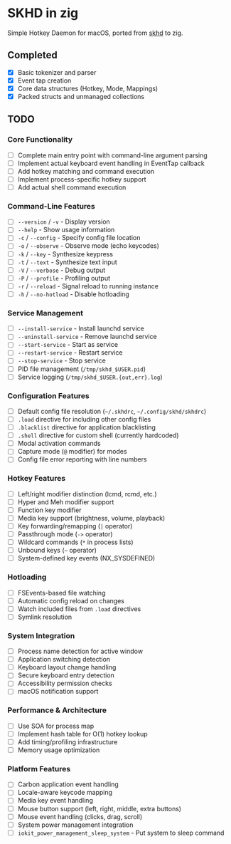 # SKHD in zig

Simple Hotkey Daemon for macOS, ported from [skhd](https://github.com/koekeishiya/skhd) to zig.

## Completed
- [x] Basic tokenizer and parser
- [x] Event tap creation
- [x] Core data structures (Hotkey, Mode, Mappings)
- [x] Packed structs and unmanaged collections

## TODO

### Core Functionality
- [ ] Complete main entry point with command-line argument parsing
- [ ] Implement actual keyboard event handling in EventTap callback
- [ ] Add hotkey matching and command execution
- [ ] Implement process-specific hotkey support
- [ ] Add actual shell command execution

### Command-Line Features
- [ ] `--version` / `-v` - Display version
- [ ] `--help` - Show usage information
- [ ] `-c` / `--config` - Specify config file location
- [ ] `-o` / `--observe` - Observe mode (echo keycodes)
- [ ] `-k` / `--key` - Synthesize keypress
- [ ] `-t` / `--text` - Synthesize text input
- [ ] `-V` / `--verbose` - Debug output
- [ ] `-P` / `--profile` - Profiling output
- [ ] `-r` / `--reload` - Signal reload to running instance
- [ ] `-h` / `--no-hotload` - Disable hotloading

### Service Management
- [ ] `--install-service` - Install launchd service
- [ ] `--uninstall-service` - Remove launchd service
- [ ] `--start-service` - Start as service
- [ ] `--restart-service` - Restart service
- [ ] `--stop-service` - Stop service
- [ ] PID file management (`/tmp/skhd_$USER.pid`)
- [ ] Service logging (`/tmp/skhd_$USER.{out,err}.log`)

### Configuration Features
- [ ] Default config file resolution (`~/.skhdrc`, `~/.config/skhd/skhdrc`)
- [ ] `.load` directive for including other config files
- [ ] `.blacklist` directive for application blacklisting
- [ ] `.shell` directive for custom shell (currently hardcoded)
- [ ] Modal activation commands
- [ ] Capture mode (`@` modifier) for modes
- [ ] Config file error reporting with line numbers

### Hotkey Features
- [ ] Left/right modifier distinction (lcmd, rcmd, etc.)
- [ ] Hyper and Meh modifier support
- [ ] Function key modifier
- [ ] Media key support (brightness, volume, playback)
- [ ] Key forwarding/remapping (`|` operator)
- [ ] Passthrough mode (`->` operator)
- [ ] Wildcard commands (`*` in process lists)
- [ ] Unbound keys (`~` operator)
- [ ] System-defined key events (NX_SYSDEFINED)

### Hotloading
- [ ] FSEvents-based file watching
- [ ] Automatic config reload on changes
- [ ] Watch included files from `.load` directives
- [ ] Symlink resolution

### System Integration
- [ ] Process name detection for active window
- [ ] Application switching detection
- [ ] Keyboard layout change handling
- [ ] Secure keyboard entry detection
- [ ] Accessibility permission checks
- [ ] macOS notification support

### Performance & Architecture
- [ ] Use SOA for process map
- [ ] Implement hash table for O(1) hotkey lookup
- [ ] Add timing/profiling infrastructure
- [ ] Memory usage optimization

### Platform Features
- [ ] Carbon application event handling
- [ ] Locale-aware keycode mapping
- [ ] Media key event handling
- [ ] Mouse button support (left, right, middle, extra buttons)
- [ ] Mouse event handling (clicks, drag, scroll)
- [ ] System power management integration
- [ ] `iokit_power_management_sleep_system` - Put system to sleep command
